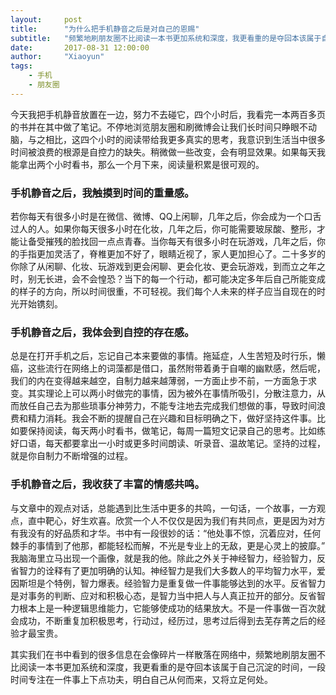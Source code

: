 ```yaml
---
layout:     post
title:      "为什么把手机静音之后是对自己的恩赐"
subtitle:   "频繁地刷朋友圈不比阅读一本书更加系统和深度，我更看重的是夺回本该属于自己沉淀的时间"
date:       2017-08-31 12:00:00
author:     "Xiaoyun"
tags:
    - 手机
    - 朋友圈
---
```


今天我把手机静音放置在一边，努力不去碰它，四个小时后，我看完一本两百多页的书并在其中做了笔记。不停地浏览朋友圈和刷微博会让我们长时间只睁眼不动脑，与之相比，这四个小时的阅读带给我更多真实的思考，我意识到生活当中很多时间被浪费的根源是自控力的缺失。稍微做一些改变，会有明显效果。如果每天我能拿出两个小时看书，那么一个月下来，阅读量积累是很可观的。 

### 手机静音之后，我触摸到时间的重量感。
若你每天有很多小时是在微信、微博、QQ上闲聊，几年之后，你会成为一个口舌过人的人。如果你每天很多小时在化妆，几年之后，你可能需要玻尿酸、整形，才能让备受摧残的脸找回一点点青春。当你每天有很多小时在玩游戏，几年之后，你的手指更加灵活了，脊椎更加不好了，眼睛近视了，家人更加担心了。二十多岁的你除了从闲聊、化妆、玩游戏到更会闲聊、更会化妆、更会玩游戏，到而立之年之时，别无长进，会不会惶恐？当下的每一个行动，都可能决定多年后自己所能变成的样子的方向，所以时间很重，不可轻视。我们每个人未来的样子应当自现在的时光开始镌刻。 

### 手机静音之后，我体会到自控的存在感。  
总是在打开手机之后，忘记自己本来要做的事情。拖延症，人生苦短及时行乐，懒癌，这些流行在网络上的词藻都是借口，虽然附带着勇于自嘲的幽默感，然后呢，我们的内在变得越来越空，自制力越来越薄弱，一方面止步不前，一方面急于求变。其实理论上可以两小时做完的事情，因为被外在事情所吸引，分散注意力，从而放任自己去为那些琐事分神劳力，不能专注地去完成我们想做的事，导致时间浪费和精力消耗。我会不断的提醒自己在兴趣和目标明确之下，做好坚持这件事。比如要保持阅读，每天两小时看书，做笔记，每周一篇短文记录自己的思考。比如练好口语，每天都要拿出一小时或更多时间朗读、听录音、温故笔记。坚持的过程，就是你自制力不断增强的过程。 

### 手机静音之后，我收获了丰富的情感共鸣。
与文章中的观点对话，总能遇到比生活中更多的共鸣，一句话，一个故事，一方观点，直中靶心，好生欢喜。欣赏一个人不仅仅是因为我们有共同点，更是因为对方有我没有的好品质和才华。书中有一段很妙的话：“他处事不惊，沉着应对，任何棘手的事情到了他那，都能轻松而解，不光是专业上的无敌，更是心灵上的披靡。” 我脑海里立马出现一个画像，就是我的他。除此之外关于神经智力，经验智力，反省智力的诠释有了更加明确的认知。神经智力是我们大多数人的平均智力水平，爱因斯坦是个特例，智力爆表。经验智力是重复做一件事能够达到的水平。反省智力是对事务的判断、应对和积极心态，是智力当中把人与人真正拉开的部分。反省智力根本上是一种逻辑思维能力，它能够使成功的结果放大。不是一件事做一百次就会成功，不断重复加积极思考，行动过，经历过，思考过后得到去芜存菁之后的经验才最宝贵。 

其实我们在书中看到的很多信息在会像碎片一样散落在网络中，频繁地刷朋友圈不比阅读一本书更加系统和深度，我更看重的是夺回本该属于自己沉淀的时间，一段时间专注在一件事上下点功夫，明白自己从何而来，又将立足何处。

